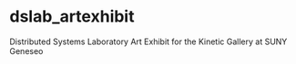 dslab_artexhibit
================

Distributed Systems Laboratory Art Exhibit for the Kinetic Gallery at SUNY Geneseo
